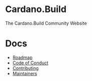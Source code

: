 # Cardano.Build
The Cardano.Build Community Website

# Docs

- [Roadmap](/docs/ROADMAP.md)
- [Code of Conduct](/docs/CODE_OF_CONDUCT.md)
- [Contributing](/docs/CONTRIBUTING.md)
- [Maintainers](/docs/MAINTAINERS.md)
